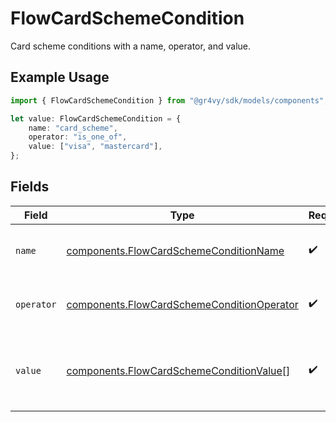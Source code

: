 # FlowCardSchemeCondition

Card scheme conditions with a name, operator, and value.

## Example Usage

```typescript
import { FlowCardSchemeCondition } from "@gr4vy/sdk/models/components";

let value: FlowCardSchemeCondition = {
    name: "card_scheme",
    operator: "is_one_of",
    value: ["visa", "mastercard"],
};
```

## Fields

| Field                                                                                                    | Type                                                                                                     | Required                                                                                                 | Description                                                                                              | Example                                                                                                  |
| -------------------------------------------------------------------------------------------------------- | -------------------------------------------------------------------------------------------------------- | -------------------------------------------------------------------------------------------------------- | -------------------------------------------------------------------------------------------------------- | -------------------------------------------------------------------------------------------------------- |
| `name`                                                                                                   | [components.FlowCardSchemeConditionName](../../models/components/flowcardschemeconditionname.md)         | :heavy_check_mark:                                                                                       | The type of match made for this rule.                                                                    | card_scheme                                                                                              |
| `operator`                                                                                               | [components.FlowCardSchemeConditionOperator](../../models/components/flowcardschemeconditionoperator.md) | :heavy_check_mark:                                                                                       | The comparison to make on the `value`.                                                                   | is_one_of                                                                                                |
| `value`                                                                                                  | [components.FlowCardSchemeConditionValue](../../models/components/flowcardschemeconditionvalue.md)[]     | :heavy_check_mark:                                                                                       | Card scheme(s) to compare the transaction to.                                                            | [<br/>"visa",<br/>"mastercard"<br/>]                                                                     |